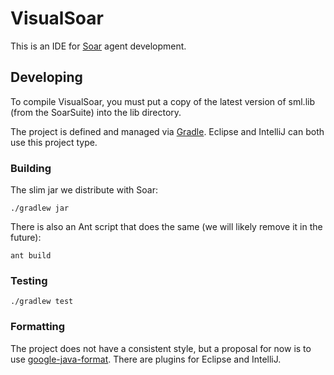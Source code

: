 # VisualSoar

This is an IDE for [Soar](https://soar.eecs.umich.edu/) agent development.

## Developing

To compile VisualSoar, you must put a copy of the latest version of sml.lib (from the SoarSuite) into the lib directory.

The project is defined and managed via [Gradle](https://gradle.org/). Eclipse and
IntelliJ can both use this project type.

### Building

The slim jar we distribute with Soar:

    ./gradlew jar

There is also an Ant script that does the same (we will likely remove it in the future):

    ant build

### Testing

    ./gradlew test

### Formatting

The project does not have a consistent style, but a proposal for now is to use
[google-java-format](https://github.com/google/google-java-format). There are plugins for Eclipse and IntelliJ.
